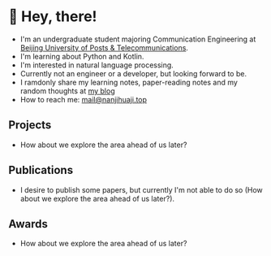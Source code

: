 # 👋 Hey, there!

* I'm an undergraduate student majoring Communication Engineering at [Beijing University of Posts & Telecommunications](https://www.bupt.edu.cn/).
* I'm learning about Python and Kotlin.
* I'm interested in natural language processing.
* Currently not an engineer or a developer, but looking forward to be.
* I ramdonly share my learning notes, paper-reading notes and my random thoughts at [my blog](https://blog.nanjihuaji.top/)
* How to reach me: mail@nanjihuaji.top
## Projects
* How about we explore the area ahead of us later? 
## Publications
* I desire to publish some papers, but currently I'm not able to do so (How about we explore the area ahead of us later?).
## Awards
* How about we explore the area ahead of us later? 